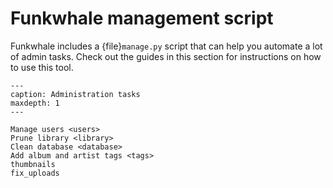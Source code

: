 # Funkwhale management script

Funkwhale includes a {file}`manage.py` script that can help you automate a lot of admin tasks. Check out the guides in this section for instructions on how to use this tool.

```{toctree}
---
caption: Administration tasks
maxdepth: 1
---

Manage users <users>
Prune library <library>
Clean database <database>
Add album and artist tags <tags>
thumbnails
fix_uploads

```
